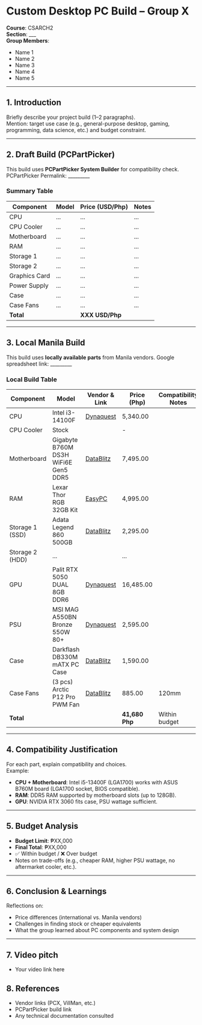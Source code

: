 # Custom Desktop PC Build – Group X

**Course**: CSARCH2  
**Section**: ___  
**Group Members**:  
- Name 1  
- Name 2  
- Name 3  
- Name 4  
- Name 5  

---

## 1. Introduction
Briefly describe your project build (1–2 paragraphs).  
Mention: target use case (e.g., general-purpose desktop, gaming, programming, data science, etc.) and budget constraint.

---

## 2. Draft Build (PCPartPicker)
This build uses **PCPartPicker System Builder** for compatibility check. 
PCPartPicker Permalink: _________

### Summary Table 
| Component       | Model | Price (USD/Php) | Notes |
|-----------------|-------|-----------------|-------|
| CPU             | ...   | ...             | ...   |
| CPU Cooler      | ...   | ...             | ...   |
| Motherboard     | ...   | ...             | ...   |
| RAM             | ...   | ...             | ...   |
| Storage 1       | ...   | ...             | ...   |
| Storage 2       | ...   | ...             | ...   |
| Graphics Card   | ...   | ...             | ...   |
| Power Supply    | ...   | ...             | ...   |
| Case            | ...   | ...             | ...   |
| Case Fans       | ...   | ...             | ...   |
| **Total**       |       | **XXX USD/Php**     |       |

---

## 3. Local Manila Build
This build uses **locally available parts** from Manila vendors.
Google spreadsheet link: _________  

### Local Build Table
| Component       | Model                               | Vendor & Link      | Price (Php)    | Compatibility Notes                  |
|-----------------|-------                              |--------------------|----------------|--------------------------------------|
| CPU             | Intel i3-14100F                     | [Dynaquest](https://dynaquestpc.com/products/intel-core-i3-14100f-12mb-up-to-4-50ghzlga-1700-processor)  | 5,340.00            |                                      |
| CPU Cooler      | Stock                               |                    | -            |                                      |
| Motherboard     | Gigabyte B760M DS3H WiFi6E Gen5 DDR5| [DataBlitz](https://ecommerce.datablitz.com.ph/products/gigabyte-b760m-ds3h-wifi6e-gen5-ddr5-intel-ultra-durable-motherboard)  | 7,495.00            |                                      |
| RAM             | Lexar Thor RGB 32GB Kit             | [EasyPC](https://easypc.com.ph/products/lexar-thor-rgb-ddr5-32gb-6000mhz-gaming-memory?srsltid=AfmBOoqUt495qeqWePYjocHmOXrUTsiVlfxfILEiNcPCi0vaH82RKssy)     | 4,995.00            |                                      |
| Storage 1 (SSD) | Adata Legend 860 500GB              | [DataBlitz](https://ecommerce.datablitz.com.ph/products/adata-legend-860-500gb-pcie-gen4-x4-m-2-2280-internal-ssd-sleg-860-500gcs)  | 2,295.00            |                                      |
| Storage 2 (HDD) | ...                                 |                    | ...            |                                      |
| GPU             | Palit RTX 5050 DUAL 8GB DDR6        | [Dynaquest](https://dynaquestpc.com/collections/graphics-card/products/palit-rtx-5050-dual-8gb-gddr6-graphics-card-ne65050019p1-gb2070d)  | 16,485.00            |                                      |
| PSU             | MSI MAG A550BN Bronze 550W 80+      | [Dynaquest](https://dynaquestpc.com/collections/components-power-supply-500-650-watts/products/msi-mag-a550bn-bronze-550w-80-power-supply)  | 2,595.00            |                                      |
| Case            | Darkflash DB330M mATX PC Case       | [DataBlitz](https://ecommerce.datablitz.com.ph/products/darkflash-db330m-m-atx-pc-case)  | 1,590.00            |                                      |
| Case Fans       | (3 pcs) Arctic P12 Pro PWM Fan      | [DataBlitz](https://ecommerce.datablitz.com.ph/collections/chasis-fan/products/arctic-p12-pro-single-pack-120mm-pwm-fan-with-cable-splitter-black-acfan00305a)  | 885.00            | 120mm                                |
| **Total**       |                                     |                    | **41,680 Php** | Within budget                        |

---

## 4. Compatibility Justification
For each part, explain compatibility and choices.  
Example:  
- **CPU + Motherboard**: Intel i5-13400F (LGA1700) works with ASUS B760M board (LGA1700 socket, BIOS compatible).  
- **RAM**: DDR5 RAM supported by motherboard slots (up to 128GB).  
- **GPU**: NVIDIA RTX 3060 fits case, PSU wattage sufficient.  

---

## 5. Budget Analysis
- **Budget Limit**: ₱XX,000  
- **Final Total**: ₱XX,000  
- ✅ Within budget / ❌ Over budget  
- Notes on trade-offs (e.g., cheaper RAM, higher PSU wattage, no aftermarket cooler, etc.).

---

## 6. Conclusion & Learnings
Reflections on:  
- Price differences (international vs. Manila vendors)  
- Challenges in finding stock or cheaper equivalents  
- What the group learned about PC components and system design  

---
## 7. Video pitch
- Your video link here  

## 8. References
- Vendor links (PCX, VillMan, etc.)  
- PCPartPicker build link  
- Any technical documentation consulted  







